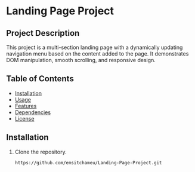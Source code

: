 # Landing Page Project

## Project Description
This project is a multi-section landing page with a dynamically updating navigation menu based on the content added to the page. It demonstrates DOM manipulation, smooth scrolling, and responsive design.

## Table of Contents
- [Installation](#installation)
- [Usage](#usage)
- [Features](#features)
- [Dependencies](#dependencies)
- [License](#license)

## Installation
1. Clone the repository.
   ```bash
   https://github.com/emsitchameu/Landing-Page-Project.git